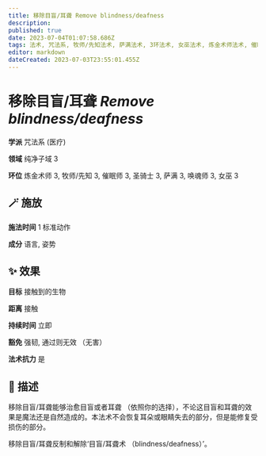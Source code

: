 ```yaml
---
title: 移除目盲/耳聋 Remove blindness/deafness
description: 
published: true
date: 2023-07-04T01:07:58.686Z
tags: 法术, 咒法系, 牧师/先知法术, 萨满法术, 3环法术, 女巫法术, 炼金术师法术, 催眠师法术, 唤魂师法术, 医疗, 圣骑士法术, 纯净子域
editor: markdown
dateCreated: 2023-07-03T23:55:01.455Z
---
```


# **移除目盲/耳聋** *Remove blindness/deafness*

**学派** 咒法系 (医疗) 

**领域** 纯净子域 3

**环位** 炼金术师 3, 牧师/先知 3, 催眠师 3, 圣骑士 3, 萨满 3, 唤魂师 3, 女巫 3

## 🪄 施放

**施法时间** 1 标准动作

**成分** 语言, 姿势

## ✨ 效果 

**目标** 接触到的生物 

**距离** 接触  

**持续时间** 立即 

**豁免** 强韧, 通过则无效 （无害）

**法术抗力** 是

## 📖 描述

移除目盲/耳聋能够治愈目盲或者耳聋 （依照你的选择），不论这目盲和耳聋的效果是魔法还是自然造成的。本法术不会恢复耳朵或眼睛失去的部分，但是能修复受损伤的部分。

移除目盲/耳聋反制和解除‘目盲/耳聋术 （blindness/deafness）’。
    